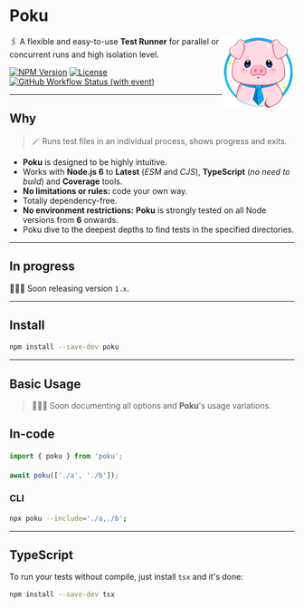 [npm-image]: https://img.shields.io/npm/v/poku.svg?color=f78fb3
[npm-url]: https://npmjs.org/package/poku
[ci-url]: https://github.com/wellwelwel/poku/actions/workflows/ci.yml?query=branch%3Amain
[ci-image]: https://img.shields.io/github/actions/workflow/status/wellwelwel/poku/ci.yml?event=push&style=flat&label=ci&branch=main&color=badc58
[license-url]: https://github.com/wellwelwel/poku/blob/main/License
[license-image]: https://img.shields.io/npm/l/poku.svg?maxAge=2592000&color=3dc1d3

# Poku

<img align="right" width="128" height="128" alt="Logo" src=".github/assets/readme/poku.svg">

🖇️ A flexible and easy-to-use **Test Runner** for parallel or concurrent runs and high isolation level.

[![NPM Version][npm-image]][npm-url]
[![License][license-image]][license-url]
[![GitHub Workflow Status (with event)][ci-image]][ci-url]

---

## Why

> 🪄 Runs test files in an individual process, shows progress and exits.

- **Poku** is designed to be highly intuitive.<br />
- Works with **Node.js 6** to **Latest** (_ESM_ and _CJS_), **TypeScript** (_no need to build_) and **Coverage** tools.<br />
- **No limitations or rules:** code your own way.
- Totally dependency-free.
- **No environment restrictions:** **Poku** is strongly tested on all Node versions from **6** onwards.
- Poku dive to the deepest depths to find tests in the specified directories.

---

## In progress

🧑🏻‍🔧 Soon releasing version `1.x`.

---

## Install

```bash
npm install --save-dev poku
```

---

## Basic Usage

> 🧑🏻‍🔧 Soon documenting all options and **Poku**'s usage variations.

## In-code

```ts
import { poku } from 'poku';

await poku(['./a', './b']);
```

### CLI

```bash
npx poku --include='./a,./b';
```

---

## TypeScript

To run your tests without compile, just install `tsx` and it's done:

```bash
npm install --save-dev tsx
```
